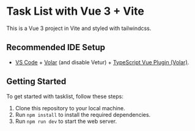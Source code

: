# Task List with Vue 3 + Vite

This is a Vue 3 project in Vite and styled with tailwindcss.

## Recommended IDE Setup

- [VS Code](https://code.visualstudio.com/) + [Volar](https://marketplace.visualstudio.com/items?itemName=Vue.volar) (and disable Vetur) + [TypeScript Vue Plugin (Volar)](https://marketplace.visualstudio.com/items?itemName=Vue.vscode-typescript-vue-plugin).

## Getting Started

To get started with tasklist, follow these steps:

1. Clone this repository to your local machine.
2. Run `npm install` to install the required dependencies.
3. Run `npm run dev` to start the web server.
